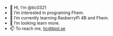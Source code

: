 - 👋 Hi, I’m @tic0321
- 👀 I’m interested in programing Fhem.
- 🌱 I’m currently learning RasberryPi 4B and Fhem.
- 💞️ I’m looking learn more.
- 📫 To reach me, tic@biol.se

<!---
tic0321/tic0321 is a ✨ special ✨ repository because its `README.md` (this file) appears on your GitHub profile.
You can click the Preview link to take a look at your changes.
--->
